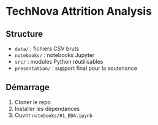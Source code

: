 # TechNova Attrition Analysis

## Structure
- `data/` : fichiers CSV bruts
- `notebooks/` : notebooks Jupyter
- `src/` : modules Python réutilisables
- `presentation/` : support final pour la soutenance

## Démarrage
1. Cloner le repo
2. Installer les dépendances
3. Ouvrir `notebooks/01_EDA.ipynb`
